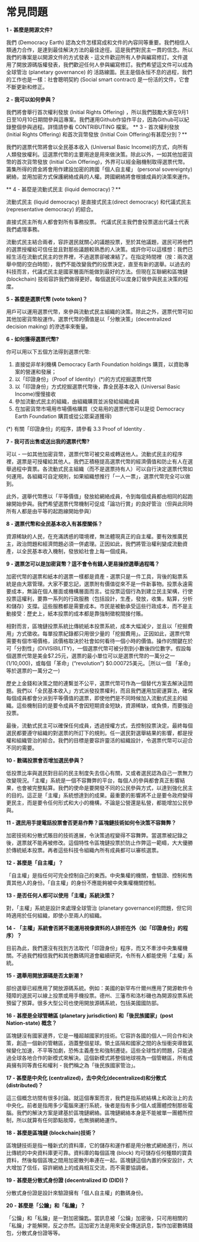 # 常見問題

**1 - 甚麼是開源文件?**

我們 (Democracy Earth) 認為文件怎樣寫成和文件的內容同等重要。我們相信人類通力合作，是達到最佳解決方法的最佳途徑。這是我們對民主一貫的信念。所以我們的專案是以開源文件的方式發表 - 這文件歡迎所有人參與編寫修訂。文件選用了開放源碼版權發表，我們歡迎任何人參與編寫修訂。我們希望這文件可以成為全球管治 (planetary governance) 的
活路線圖。民主是個永恒不息的過程，我們的工作也是一樣：社會聰明契約 (Social smart contract) 是一份活的文件，它會不斷更新和修正。

**2 - 我可以如何參與？**

我們將會舉行首次權利發放 (Initial Rights Offering) ，所以我們鼓勵大家在9月1日至10月10日期間參與這專案。我們運用Github作協作平台，因為Github可以紀錄整個參與過程。詳情請參看
CONTRIBUTING 檔案。
** 3 - 首次權利發放 (Initial Rights Offering) 和首次貨幣發放 (Initial Coin Offering)有甚麼分別？**

我們的選票代幣將會以全民基本收入 (Universal Basic Income)的方式，向所有人類發放權利。這選票代幣的主要用途是用來做決策。除此以外，一如其他加密貨幣的首次貨幣發放 (Initial Coin Offering)，外界可以經金融機制取得選票代幣。籌集所得的資金將會用作建設加密的跨國「個人自主權」 (personal sovereignty) 網絡，並用加密方式保護網絡成員的人權。跨國網絡將會根據成員的決策來運作。

** 4 - 甚麼是流動式民主 (liquid democracy)？**

流動式民主 (liquid democracy) 是直接式民主(direct democracy) 和代議式民主 (representative democracy) 的綜合。

直接式民主所有人都會對所有事務投票。
代議式民主我們會投票選出代議士代表我們處理事務。

流動式民主結合兩者，容許選民就關心的議題投票，至於其他議題，選民可將他們的選票授權給可信任並且對那些議題較熟悉的人決策。或許你可以這樣想：我們已經生活在流動式民主的世界裡，不過選票卻被凍結了。在指定時間裡（按：兩次選舉中間的空白時間），我們不能改變我們的投票決定，直至有新的選舉。以過去的科技而言，代議式民主是國家層面所能做到最好的方法。但現在互聯網和區塊鏈 (blockchain) 技術容許我們做得更好。每個選民可以度身訂做參與民主決策的程度。

**5 - 甚麼是選票代幣 (vote token)？**

用戶可以運用選票代幣，來參與流動式民主組織的決策。除此之外，選票代幣可如其他加密貨幣般運作。選票代幣的價值是以「分散決策」(decentralized decision making) 的滲透率來衡量。

**6 - 如何獲得選票代幣?**

你可以用以下五個方法得到選票代幣:

1) 直接從非牟利機構 Democracy Earth Foundation holdings 購買，以資助專案的營運和發展；
1) 以「印證身份」（Proof of Identity）(*)的方式挖掘選票代幣
1) 以「印證身份」方式挖掘選票代幣後，靠全民基本收入 (Universal Basic Income)慢慢接收
1) 參加流動式民主的組織，由組織購買並派發給組織成員
1) 在加密貨幣巿場用市場價格購買（交易用的選票代幣可以是從 Democracy Earth Foundation 購買或從公眾渠道獲得)

(*) 有關「印證身份」的程序，請參看  3.3 Proof of Identity .

**7 - 我可否出售或送出我的選票代幣?**

可以 - 一如其他加密貨幣，選票代幣可被交易或轉送他人。流動式民主的程序裡，選票是可授權給其他人。我們正積極提高選票代幣的經濟價值和防止有人在選舉過程中賣票。各流動式民主組織（而不是選票持有人）可以自行決定選票代幣如何運用。各組織可自定規則，如果組織想推行「一人一票」，選票代幣完全可以做到。

此外，選舉代幣應以「平等價值」發放給網絡成員，令到每個成員都由相同的起跑線開始參與。我們希望選票代幣機制可促成「論功行賞」的良好管治（但與此同時所有人都是由平等的起跑線開始參與）

**8 -  選票代幣和全民基本收入有甚麼關係？**

資源稀缺的人民，在充滿誘惑的環境裡，無法體現真正的自主權。要有效推廣民主，政治問題和經濟問題必須一併處理。正因如此，我們將管治權利變成流動資產，以全民基本收入機制，發放給社會上每一個成員。

**9 - 選票怎可以是加密貨幣？這不會令有錢人更易操控選舉過程嗎？**

加密代幣的選票和紙本的選票一樣都是資產 - 選票只是一件工具，背後的點票系統是由大眾管理。大家不要忘記，選票附有價值從來不是一件新事物。投票永遠需要成本，無論在個人層面或機構層面而言。從投票這個行為到建立民主架構，行使投票這權利，要靠一系列的行政服務（包括設計，生產，發放，收集，點算，分析和儲存）支撐。這些服務都是需要成本。市民是被動承受這些行政成本，而不是主動接受：歷史上，紙本投票的成本都是靠強制徵稅間接付賬。

相對而言，區塊鏈投票系統比傳統紙本投票系統，成本大幅減少，並且以「挖掘費用」方式徵收。每單投票紀錄都只用很少量的「挖掘費用」。正因如此，選票代幣需要有個巿場價格，該價格取決於社會如何看待一個小時的價值。操作的關鍵在於可「分割性」(DIVISIBILITY)，一個選票代幣可被分割到小數後四位數字。假設每個選票代幣是美金$7.25元，選票的最小單位可以是選票代幣的一萬分之一 (1/10,000)，或每個「革命」(“revolution”) $0.000725美元。［所以一個 「革命」等於選票的一萬分之一)

歷史上金錢和決策之間的連繫並不公平，選票代幣可作為一個替代方案去解決這問題。我們以「全民基本收入」方式派發投票權利，而且我們運用加密運算法，確保每個成員都會分派到平等價值的選票，即使他們是不同時候加入流動式民主的組織。這些機制目的是要令成員不會因短期資金短缺，資源稀缺，或負債，而要強迫投票。

最後，流動式民主可以確保任何成員，透過授權方式，去控制投票決定。最終每個選民都要遵守組織的對選票的所訂下的規則。任一選民對選舉結果的影響，都是授權和組織管治的綜合。我們的目標是要容許靈活的組織設計，令選票代幣可以迎合不同的需要。

**10 - 數碼投票會否增加選民參與？**

低投票比率與選民對目前的民主制度失去信心有關，又或者選民認為自己一票無力改變現況。「主權」系統是一個不容舞弊的平台，每個人的參與都會真正影響結果，也會被完整點算。我們的使命是要開發不同的公民參與方式，以達到強化民主的目的。這正是「主權」系統想達到的成果。最重要的影響將不止是要令政府變得更民主，而是要令任何形式和大小的機構，不論是公營還是私營，都能增加公民參與。

**11 - 選民用手提電話投票會否更易作弊？區塊鏈技術如何令決策不容舞弊？**

加密技術和分散式賬目的技術進展，令決策過程變得不容舞弊。當選票被記錄之後，選票就不能再被修改。這個特性令區塊鏈投票於防止作弊這一範疇，大大優勝於傳統紙本投票。再者這些科技令組織內所有成員都可以審核選票。

**12 - 甚麼是「自主權」？**

「自主權」是指任何可完全控制自己的東西。中央集權的機關，會驗證、控制和售賣其他人的身份。「自主權」的身份不應能夠被中央集權機關控制。

**13 - 是否任何人都可以使用「主權」系統決策？**

對，「主權」系統是設計來處理全球管治 (planetary governance)的問題，但它同時適用於任何組織，即使小至兩人的組織。

**14 - 「主權」系統會否將不能運用視像資料的人排拒在外（如「印證身份」的程序）？**

目前為此，我們還沒有找到方法取代「印證身份」程序，而又不牽涉中央集權機關。不過我們相信我們和其他數碼同道會繼續研究，令所有人都能使用「主權」系統。

**15 - 選舉用開放源碼是否太新潮 ?**

部份選舉已經應用了開放源碼系統。例如：美國的新罕布什爾州應用了開源軟件令殘障的選民可以線上投票或用手機投票。德州、三藩市和洛杉磯也為開源投票系統預留了預算。很多大型公司也使用開放源碼系統，包括美國國防部。

**16 - 甚麼是全球管轄區 (planetary jurisdiction) 和「後民族國家」(post Nation-state) 概念？**

區塊鏈沒有國家邊界，它是一種超越國家的技術。它容許各國的個人一同合作和決策，創造一個新的管轄區，涵蓋整個星球。領土區隔和國家之間的永恒衝突導致氣候變化加速，不平等加劇，恐怖主義產生和強制遷徒。這些全球性的問題，只能通過全球各地合作的新模式來解決。這個新模式將整個地球視為一個管轄區，所有成員擁有同等責任和權利 - 我們稱之為「後民族國家管治」。

**17 - 甚麼是中央化 (centralized)，去中央化(decentralized)和分散式(distributed)？**

這三個概念坊間有很多討論。就這個專案而言，我們是指系統結構上和政治上的去中央化。前者是指用多少電腦來運行系統，後者是指有多少個人或團體控制那些電腦。我們的解決方案是建基於區塊鏈網絡。區塊鏈網絡本身是不能被單一團體所控制，所以就算有任何節點故障，也無損網絡運作。

**18 - 甚麼是區塊鏈 (blockchain)技術？**

區塊鏈技術是指一種新式的資料庫，它的儲存和運作都是用分散式網絡進行，所以比傳統的中央資料庫更可靠。資料庫的每個區塊 (block) 均可儲存任何種類的寶貴資料，然後每個區塊之間用加密散列串連在一起。區塊鏈這個內置的保安設計，大大增加了信任，容許網絡上的成員相互交流，而不需要協調者。

**19 - 甚麼是分散式身份證 (decentralized ID (DID))？**

分散式身份證是設計來驗證擁有「個人自主權」的數碼身份。

**20 - 甚麼是「公鑰」和「私鑰」？**

「公鑰」和「私鑰」是一對加密鑰匙。當訊息被「公鑰」加密後，只可用相關的「私鑰」才能解開，反之亦然。這加密方法是用來安全傳送訊息，製作加密數碼錢包，分散式身份證等等。
